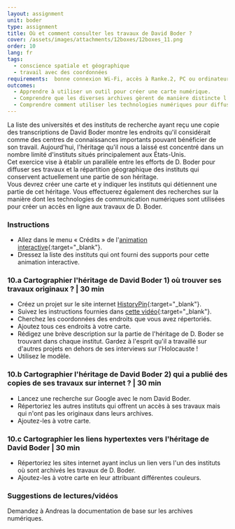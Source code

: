 ```yaml
---
layout: assignment
unit: boder
type: assignment
title: Où et comment consulter les travaux de David Boder ?
cover: /assets/images/attachments/12boxes/12boxes_11.png
order: 10
lang: fr
tags: 
  - conscience spatiale et géographique
  - travail avec des coordonnées
requirements:  bonne connexion Wi-Fi, accès à Ranke.2, PC ou ordinateur portable, application installée sur le PC ou le portable permettant de visualiser des vidéos
outcomes: 
  - Apprendre à utiliser un outil pour créer une carte numérique.
  - Comprendre que les diverses archives gèrent de manière distincte l'accès aux sources historiques.
  - Comprendre comment utiliser les technologies numériques pour diffuser des connaissances. 
---
```


La liste des universités et des instituts de recherche ayant reçu une copie des transcriptions de David Boder montre les endroits qu'il considérait comme des centres de connaissances importants pouvant bénéficier de son travail. Aujourd'hui, l'héritage qu'il nous a laissé est concentré dans un nombre limité d'instituts situés principalement aux États-Unis.  
Cet exercice vise à établir un parallèle entre les efforts de D. Boder pour diffuser ses travaux et la répartition géographique des instituts qui conservent actuellement une partie de son héritage.  
Vous devrez créer une carte et y indiquer les instituts qui détiennent une partie de cet héritage. Vous effectuerez également des recherches sur la manière dont les technologies de communication numériques sont utilisées pour créer un accès en ligne aux travaux de D. Boder.

<!-- more -->

<!-- briefing-student -->

### Instructions
<!-- section-contents -->

- Allez dans le menu « Crédits » de l'[animation interactive](https://allthingsmoving.com/DB_interactive_2018_07_03/#Intro){:target="_blank"}. 
- Dressez la liste des instituts qui ont fourni des supports pour cette animation interactive.  

<!-- section -->

### 10.a  Cartographier l'héritage de David Boder  1) où trouver ses travaux originaux ? | 30 min
<!-- section-contents -->

- Créez un projet sur le site internet [HistoryPin](https://www.historypin.org/en/){:target="_blank"}. 
- Suivez les instructions fournies dans [cette vidéo](https://youtu.be/VKWBDMLhjSk){:target="_blank"}. 
- Cherchez les coordonnées des endroits que vous avez répertoriés.
- Ajoutez tous ces endroits à votre carte.
- Rédigez une brève description sur la partie de l'héritage de D. Boder se trouvant dans chaque institut. Gardez à l'esprit qu'il a travaillé sur d'autres projets en dehors de ses interviews sur l'Holocauste !
- Utilisez le modèle.

<!-- section -->

### 10.b  Cartographier l'héritage de David Boder  2) qui a publié des copies de ses travaux sur internet ? | 30 min
<!-- section-contents -->

- Lancez une recherche sur Google avec le nom David Boder.
- Répertoriez les autres instituts qui offrent un accès à ses travaux mais qui n'ont pas les originaux dans leurs archives.
- Ajoutez-les à votre carte.

<!-- section -->

### 10.c  Cartographier les liens hypertextes vers l'héritage de David Boder | 30 min
<!-- section-contents -->

- Répertoriez les sites internet ayant inclus un lien vers l'un des instituts où sont archivés les travaux de D. Boder. 
- Ajoutez-les à votre carte en leur attribuant différentes couleurs. 

<!-- section -->

### Suggestions de lectures/vidéos
<!-- section-contents -->

Demandez à Andreas la documentation de base sur les archives numériques.

<!-- briefing-teacher -->
